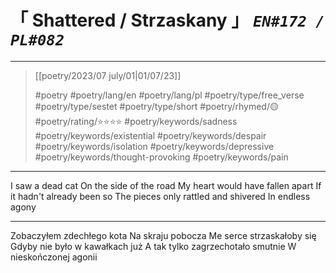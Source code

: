 # &#12300; Shattered / Strzaskany &#12301; *`EN#172 / PL#082`*

---

> [[poetry/2023/07 july/01|01/07/23]]
> 
> #poetry 
> #poetry/lang/en #poetry/lang/pl 
> #poetry/type/free_verse #poetry/type/sestet #poetry/type/short 
> #poetry/rhymed/🟡 
> #poetry/rating/⭐⭐⭐⭐ 
> #poetry/keywords/sadness #poetry/keywords/existential #poetry/keywords/despair #poetry/keywords/isolation #poetry/keywords/depressive #poetry/keywords/thought-provoking #poetry/keywords/pain 

---

I saw a dead cat
On the side of the road
My heart would have fallen apart
If it hadn't already been so
The pieces only rattled and shivered
In endless agony 

---

Zobaczyłem zdechłego kota
Na skraju pobocza
Me serce strzaskałoby się
Gdyby nie było w kawałkach już
A tak tylko zagrzechotało smutnie
W nieskończonej agonii